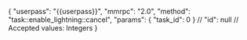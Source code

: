 {
    "userpass": "{{userpass}}",
    "mmrpc": "2.0",
    "method": "task::enable_lightning::cancel",
    "params": {
        "task_id": 0
    }
    // "id": null // Accepted values: Integers
}